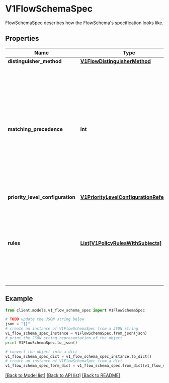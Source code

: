 # V1FlowSchemaSpec

FlowSchemaSpec describes how the FlowSchema's specification looks like.

## Properties
Name | Type | Description | Notes
------------ | ------------- | ------------- | -------------
**distinguisher_method** | [**V1FlowDistinguisherMethod**](V1FlowDistinguisherMethod.md) |  | [optional] 
**matching_precedence** | **int** | &#x60;matchingPrecedence&#x60; is used to choose among the FlowSchemas that match a given request. The chosen FlowSchema is among those with the numerically lowest (which we take to be logically highest) MatchingPrecedence.  Each MatchingPrecedence value must be ranged in [1,10000]. Note that if the precedence is not specified, it will be set to 1000 as default. | [optional] 
**priority_level_configuration** | [**V1PriorityLevelConfigurationReference**](V1PriorityLevelConfigurationReference.md) |  | 
**rules** | [**List[V1PolicyRulesWithSubjects]**](V1PolicyRulesWithSubjects.md) | &#x60;rules&#x60; describes which requests will match this flow schema. This FlowSchema matches a request if and only if at least one member of rules matches the request. if it is an empty slice, there will be no requests matching the FlowSchema. | [optional] 

## Example

```python
from client.models.v1_flow_schema_spec import V1FlowSchemaSpec

# TODO update the JSON string below
json = "{}"
# create an instance of V1FlowSchemaSpec from a JSON string
v1_flow_schema_spec_instance = V1FlowSchemaSpec.from_json(json)
# print the JSON string representation of the object
print V1FlowSchemaSpec.to_json()

# convert the object into a dict
v1_flow_schema_spec_dict = v1_flow_schema_spec_instance.to_dict()
# create an instance of V1FlowSchemaSpec from a dict
v1_flow_schema_spec_form_dict = v1_flow_schema_spec.from_dict(v1_flow_schema_spec_dict)
```
[[Back to Model list]](../README.md#documentation-for-models) [[Back to API list]](../README.md#documentation-for-api-endpoints) [[Back to README]](../README.md)


